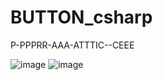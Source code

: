 # BUTTON_csharp
P-PPPRR-AAA-ATTTIC--CEEE

![image](https://github.com/user-attachments/assets/d435236c-3833-47f3-af4a-a72d25b078a0)
![image](https://github.com/user-attachments/assets/d6abd1e6-75af-4476-98e1-2190e350bb95)
